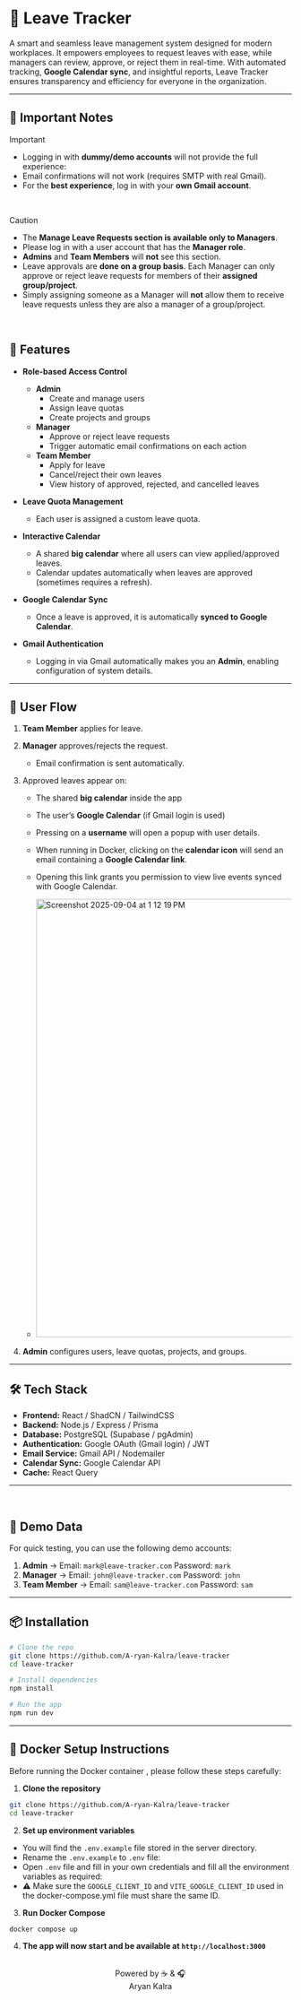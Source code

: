# 📅 Leave Tracker

A smart and seamless leave management system designed for modern workplaces. It empowers employees to request leaves with ease, while managers can review, approve, or reject them in real-time. With automated tracking, **Google Calendar sync**, and insightful reports, Leave Tracker ensures transparency and efficiency for everyone in the organization.

---

## 📌 Important Notes

> [!IMPORTANT]
>
> - Logging in with **dummy/demo accounts** will not provide the full experience:
> - Email confirmations will not work (requires SMTP with real Gmail).
> - For the **best experience**, log in with your **own Gmail account**.

<br>

> [!CAUTION]
>
> - The **Manage Leave Requests section is available only to Managers**.
> - Please log in with a user account that has the **Manager role**.
> - **Admins** and **Team Members** will **not** see this section.
> - Leave approvals are **done on a group basis**. Each Manager can only approve or reject leave requests for members of their **assigned group/project**.
> - Simply assigning someone as a Manager will **not** allow them to receive leave requests unless they are also a manager of a group/project.

 <br/>

## 🚀 Features

- **Role-based Access Control**

  - **Admin**
    - Create and manage users
    - Assign leave quotas
    - Create projects and groups
  - **Manager**
    - Approve or reject leave requests
    - Trigger automatic email confirmations on each action
  - **Team Member**
    - Apply for leave
    - Cancel/reject their own leaves
    - View history of approved, rejected, and cancelled leaves

- **Leave Quota Management**

  - Each user is assigned a custom leave quota.

- **Interactive Calendar**

  - A shared **big calendar** where all users can view applied/approved leaves.
  - Calendar updates automatically when leaves are approved (sometimes requires a refresh).

- **Google Calendar Sync**

  - Once a leave is approved, it is automatically **synced to Google Calendar**.

- **Gmail Authentication**
  - Logging in via Gmail automatically makes you an **Admin**, enabling configuration of system details.

---

## 📖 User Flow

1. **Team Member** applies for leave.
2. **Manager** approves/rejects the request.
   - Email confirmation is sent automatically.
3. Approved leaves appear on:

   - The shared **big calendar** inside the app
   - The user’s **Google Calendar** (if Gmail login is used)
   - Pressing on a **username** will open a popup with user details.
   - When running in Docker, clicking on the **calendar icon** will send an email containing a **Google Calendar link**.
   - Opening this link grants you permission to view live events synced with Google Calendar.

   - <img width="700" height="782" alt="Screenshot 2025-09-04 at 1 12 19 PM" src="https://github.com/user-attachments/assets/108b968a-c7aa-44f4-8556-b378b2732cc7" />

4. **Admin** configures users, leave quotas, projects, and groups.

---

## 🛠️ Tech Stack

- **Frontend:** React / ShadCN / TailwindCSS
- **Backend:** Node.js / Express / Prisma
- **Database:** PostgreSQL (Supabase / pgAdmin)
- **Authentication:** Google OAuth (Gmail login) / JWT
- **Email Service:** Gmail API / Nodemailer
- **Calendar Sync:** Google Calendar API
- **Cache:** React Query

---

<br/>

## 🧪 Demo Data

For quick testing, you can use the following demo accounts:

1. **Admin** → Email: `mark@leave-tracker.com` Password: `mark`
2. **Manager** → Email: `john@leave-tracker.com` Password: `john`
3. **Team Member** → Email: `sam@leave-tracker.com` Password: `sam`

---

## 📦 Installation

```bash
# Clone the repo
git clone https://github.com/A-ryan-Kalra/leave-tracker
cd leave-tracker

# Install dependencies
npm install

# Run the app
npm run dev
```

---

## 🐳 Docker Setup Instructions

Before running the Docker container , please follow these steps carefully:

1. **Clone the repository**

```bash
git clone https://github.com/A-ryan-Kalra/leave-tracker
cd leave-tracker
```

2. **Set up environment variables**

- You will find the `.env.example` file stored in the server directory.
- Rename the `.env.example` to `.env` file:
- Open `.env` file and fill in your own credentials and fill all the environment variables as required:
- ⚠️ Make sure the `GOOGLE_CLIENT_ID` and `VITE_GOOGLE_CLIENT_ID` used in the docker-compose.yml file must share the same ID.

3. **Run Docker Compose**

```
docker compose up
```

4. **The app will now start and be available at `http://localhost:3000`**
<div align="center">

<br/>
Powered by ☕️ & 🎧 <br>
Aryan Kalra

</div>
